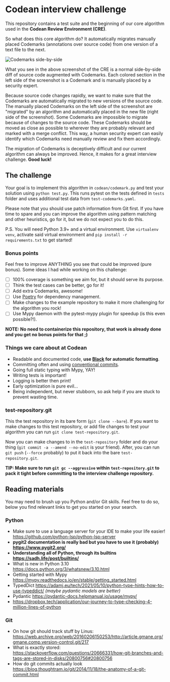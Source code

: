 # Codean interview challenge

This repository contains a test suite and the beginning of our core algorithm used in the **Codean Review Environment (CRE)**.

So what does this core algorithm do? It automatically migrates manually placed Codemarks (annotations over source code) from one version of a text file to the next.

![Codemarks side-by-side](example-diff-codemarks.png)

What you see in the above screenshot of the CRE is a normal side-by-side diff of source code augmented with Codemarks. Each colored section in the left side of the screenshot is a Codemark and is manually placed by a security expert.

Because source code changes rapidly, we want to make sure that the Codemarks are automatically migrated to new versions of the source code. The manually placed Codemarks on the left side of the screenshot are "migrated" by an algorithm and automatically placed in the new file (right side of the screenshot). Some Codemarks are impossible to migrate because of changes to the source code. These Codemarks should be moved as close as possible to wherever they are probably relevant and marked with a merge conflict. This way, a human security expert can easily identify which Codemarks need manually review and fix them accordingly.

The migration of Codemarks is deceptively difficult and our current algorithm can always be improved. Hence, it makes for a great interview challenge. **Good luck!**

## The challenge

Your goal is to implement this algorithm in `codean/codemark.py` and test your solution using `python test.py`. This runs pytest on the tests defined in `tests` folder and uses additional test data from `test-codemarks.yaml`.

Please note that you should use patch information from Git first. If you have time to spare and you can improve the algorithm using pattern matching and other heuristics, go for it, but we do not expect you to do this.

P.S. You will need Python 3.9+ and a virtual environment. Use `virtualenv venv`, activate said virtual environment and `pip install -r requirements.txt` to get started!

### Bonus points

Feel free to improve ANYTHING you see that could be improved (pure bonus). Some ideas I had while working on this challenge:

-   [ ] 100% coverage is something we aim for, but it should serve its purpose.
-   [ ] Think the test cases can be better, go for it!
-   [ ] Add extra Codemarks, awesome!
-   [ ] Use [Poetry](https://python-poetry.org/) for dependency management.
-   [ ] Make changes to the example repository to make it more challenging for the algorithm you rock!
-   [ ] Use Mypy daemon with the pytest-mypy plugin for speedup (is this even possible?!).

**NOTE: No need to containerize this repository, that work is already done and you get no bonus points for that ;)**

### Things we care about at Codean

-   Readable and documented code, **use [Black](https://black.readthedocs.io/) for automatic formatting**.
-   Committing often and using [conventional commits](https://www.conventionalcommits.org/en/v1.0.0/).
-   Going full static typing with Mypy, YAY!
-   Writing tests is important!
-   Logging is better then print!
-   Early optimization is pure evil...
-   Being independent, but never stubborn, so ask help if you are stuck to prevent wasting time.

### test-repository.git

This the test repository in its bare form (`git clone --bare`). If you want to make changes to this test repository, or add file changes to test your algorithm you can run `git clone test-repository.git`.

Now you can make changes to in the `test-repository` folder and do your thing (`git commit -a --amend --no-edit` is your friend). After, you can run `git push` (`--force` probably) to put it back into the bare `test-repository.git`.

**TIP: Make sure to run `git gc --aggressive` within `test-repository.git` to pack it tight before committing to the interview challenge repository.**

## Reading materials

You may need to brush up you Python and/or Git skills. Feel free to do so, below you find relevant links to get you started on your search.

### Python

-   Make sure to use a language server for your IDE to make your life easier! https://github.com/python-lsp/python-lsp-server
-   **pygit2 documentation is really bad but you have to use it (probably) https://www.pygit2.org/**
-   **Understanding all of Python, through its builtins https://sadh.life/post/builtins/**
-   What is new in Python 3.10 https://docs.python.org/3/whatsnew/3.10.html
-   Getting started with Mypy https://mypy.readthedocs.io/en/stable/getting_started.html
-   TypedDict https://adamj.eu/tech/2021/05/10/python-type-hints-how-to-use-typeddict/ _(maybe pydantic models are better)_
-   Pydantic https://pydantic-docs.helpmanual.io/usage/mypy/
-   https://dropbox.tech/application/our-journey-to-type-checking-4-million-lines-of-python

### Git

-   On how git should track stuff by Linus: https://web.archive.org/web/20160206150253/http://article.gmane.org/gmane.comp.version-control.git/217
-   What is exactly stored: https://stackoverflow.com/questions/20666331/how-git-branches-and-tags-are-stored-in-disks/20800756#20800756
-   How do git commits actually look https://blog.thoughtram.io/git/2014/11/18/the-anatomy-of-a-git-commit.html
